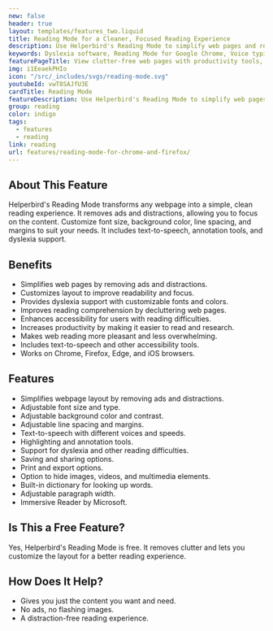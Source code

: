 ```yaml
---
new: false
header: true
layout: templates/features_two.liquid
title: Reading Mode for a Cleaner, Focused Reading Experience
description: Use Helperbird's Reading Mode to simplify web pages and remove distractions. Enjoy a clean, focused reading environment with added tools for accessibility and productivity. Available on Chrome, Firefox, Edge & Safari.
keywords: Dyslexia software, Reading Mode for Google Chrome, Voice typing for Chrome, Text to speech for Chrome, text reader, Immersive Reader, dyslexia fonts, accessibility software, dyslexia software, Helperbird for Edge, Helperbird for Firefox, Helperbird for Chrome, Opendyslexic for Chrome, OpenDyslexic
featurePageTitle: View clutter-free web pages with productivity tools, using Helperbird's Reading Mode
img: i1EeaekPHIo
icon: "/src/_includes/svgs/reading-mode.svg"
youtubeId: vwT8SAJfU3E
cardTitle: Reading Mode
featureDescription: Use Helperbird's Reading Mode to simplify web pages and remove distractions. Enjoy a clean, focused reading environment with added tools for accessibility and productivity.
group: reading
color: indigo
tags: 
  - features
  - reading
link: reading
url: features/reading-mode-for-chrome-and-firefox/
---
```


## About This Feature

Helperbird's Reading Mode transforms any webpage into a simple, clean reading experience. It removes ads and distractions, allowing you to focus on the content. Customize font size, background color, line spacing, and margins to suit your needs. It includes text-to-speech, annotation tools, and dyslexia support.

## Benefits

- Simplifies web pages by removing ads and distractions.
- Customizes layout to improve readability and focus.
- Provides dyslexia support with customizable fonts and colors.
- Improves reading comprehension by decluttering web pages.
- Enhances accessibility for users with reading difficulties.
- Increases productivity by making it easier to read and research.
- Makes web reading more pleasant and less overwhelming.
- Includes text-to-speech and other accessibility tools.
- Works on Chrome, Firefox, Edge, and iOS browsers.

## Features

- Simplifies webpage layout by removing ads and distractions.
- Adjustable font size and type.
- Adjustable background color and contrast.
- Adjustable line spacing and margins.
- Text-to-speech with different voices and speeds.
- Highlighting and annotation tools.
- Support for dyslexia and other reading difficulties.
- Saving and sharing options.
- Print and export options.
- Option to hide images, videos, and multimedia elements.
- Built-in dictionary for looking up words.
- Adjustable paragraph width.
- Immersive Reader by Microsoft.

## Is This a Free Feature?

Yes, Helperbird's Reading Mode is free. It removes clutter and lets you customize the layout for a better reading experience.

## How Does It Help?

- Gives you just the content you want and need.
- No ads, no flashing images.
- A distraction-free reading experience.
